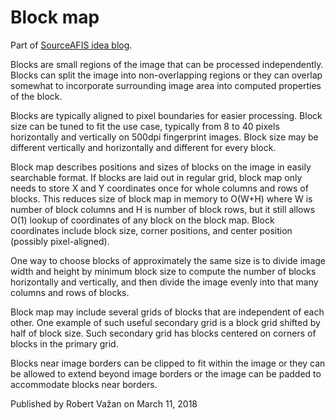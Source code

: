 # Block map #

Part of [SourceAFIS idea blog](../README.md).

Blocks are small regions of the image that can be processed independently.
Blocks can split the image into non-overlapping regions or they can overlap somewhat
to incorporate surrounding image area into computed properties of the block.

Blocks are typically aligned to pixel boundaries for easier processing.
Block size can be tuned to fit the use case, typically from 8 to 40 pixels
horizontally and vertically on 500dpi fingerprint images.
Block size may be different vertically and horizontally and different for every block.

Block map describes positions and sizes of blocks on the image in easily searchable format.
If blocks are laid out in regular grid, block map only needs to store X and Y coordinates once for whole columns and rows of blocks.
This reduces size of block map in memory to O(W+H) where W is number of block columns and H is number of block rows,
but it still allows O(1) lookup of coordinates of any block on the block map.
Block coordinates include block size, corner positions, and center position (possibly pixel-aligned).

One way to choose blocks of approximately the same size is
to divide image width and height by minimum block size to compute the number of blocks horizontally and vertically,
and then divide the image evenly into that many columns and rows of blocks.

Block map may include several grids of blocks that are independent of each other.
One example of such useful secondary grid is a block grid shifted by half of block size.
Such secondary grid has blocks centered on corners of blocks in the primary grid.

Blocks near image borders can be clipped to fit within the image
or they can be allowed to extend beyond image borders
or the image can be padded to accommodate blocks near borders.

Published by Robert Važan on March 11, 2018

